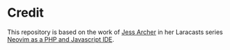 # Credit

This repository is based on the work of [Jess Archer](https://github.com/jessarcher) in her Laracasts series [Neovim as a PHP and Javascript IDE](https://laracasts.com/series/neovim-as-a-php-ide).
